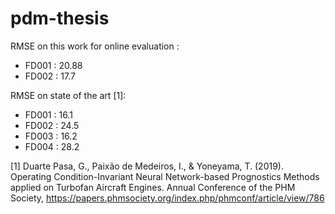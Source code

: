# pdm-thesis

RMSE on this work for online evaluation :

* FD001 : 20.88
* FD002 : 17.7

RMSE on state of the art [1]:
* FD001 : 16.1
* FD002 : 24.5
* FD003 : 16.2
* FD004 : 28.2



[1] Duarte Pasa, G., Paixão de Medeiros, I., & Yoneyama, T. (2019). Operating Condition-Invariant Neural Network-based Prognostics Methods applied on Turbofan Aircraft Engines. Annual Conference of the PHM Society,
https://papers.phmsociety.org/index.php/phmconf/article/view/786
